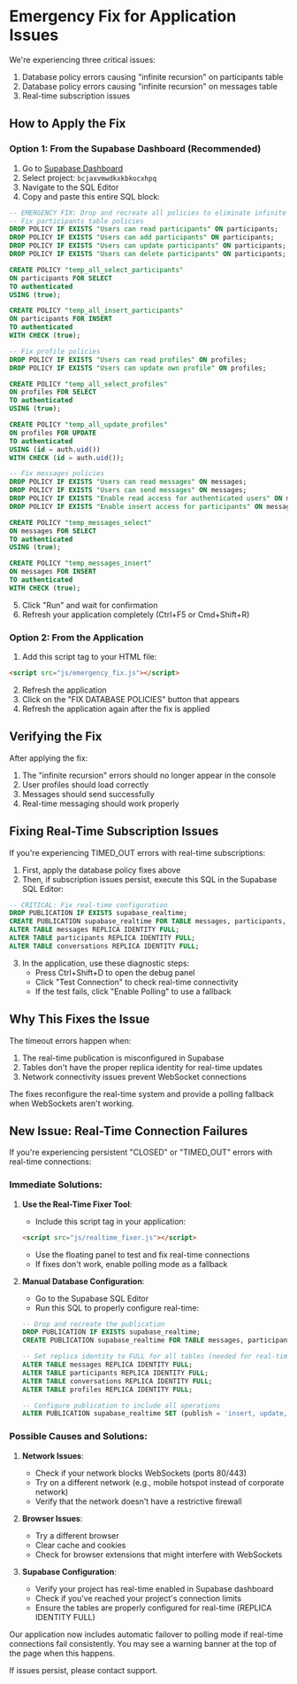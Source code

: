 # Emergency Fix for Application Issues

We're experiencing three critical issues:

1. Database policy errors causing "infinite recursion" on participants table
2. Database policy errors causing "infinite recursion" on messages table
3. Real-time subscription issues

## How to Apply the Fix

### Option 1: From the Supabase Dashboard (Recommended)

1. Go to [Supabase Dashboard](https://app.supabase.com/)
2. Select project: `bcjaxvmwdkxkbkocxhpq`
3. Navigate to the SQL Editor
4. Copy and paste this entire SQL block:

```sql
-- EMERGENCY FIX: Drop and recreate all policies to eliminate infinite recursion
-- Fix participants table policies
DROP POLICY IF EXISTS "Users can read participants" ON participants;
DROP POLICY IF EXISTS "Users can add participants" ON participants;
DROP POLICY IF EXISTS "Users can update participants" ON participants;
DROP POLICY IF EXISTS "Users can delete participants" ON participants;

CREATE POLICY "temp_all_select_participants" 
ON participants FOR SELECT 
TO authenticated
USING (true);

CREATE POLICY "temp_all_insert_participants" 
ON participants FOR INSERT
TO authenticated
WITH CHECK (true);

-- Fix profile policies
DROP POLICY IF EXISTS "Users can read profiles" ON profiles;
DROP POLICY IF EXISTS "Users can update own profile" ON profiles;

CREATE POLICY "temp_all_select_profiles"
ON profiles FOR SELECT
TO authenticated
USING (true);

CREATE POLICY "temp_all_update_profiles"
ON profiles FOR UPDATE
TO authenticated
USING (id = auth.uid())
WITH CHECK (id = auth.uid());

-- Fix messages policies
DROP POLICY IF EXISTS "Users can read messages" ON messages;
DROP POLICY IF EXISTS "Users can send messages" ON messages;
DROP POLICY IF EXISTS "Enable read access for authenticated users" ON messages;
DROP POLICY IF EXISTS "Enable insert access for participants" ON messages;

CREATE POLICY "temp_messages_select" 
ON messages FOR SELECT
TO authenticated
USING (true);

CREATE POLICY "temp_messages_insert"
ON messages FOR INSERT
TO authenticated
WITH CHECK (true);
```

5. Click "Run" and wait for confirmation
6. Refresh your application completely (Ctrl+F5 or Cmd+Shift+R)

### Option 2: From the Application

1. Add this script tag to your HTML file:

```html
<script src="js/emergency_fix.js"></script>
```

2. Refresh the application
3. Click on the "FIX DATABASE POLICIES" button that appears
4. Refresh the application again after the fix is applied

## Verifying the Fix

After applying the fix:

1. The "infinite recursion" errors should no longer appear in the console
2. User profiles should load correctly
3. Messages should send successfully
4. Real-time messaging should work properly

## Fixing Real-Time Subscription Issues

If you're experiencing TIMED_OUT errors with real-time subscriptions:

1. First, apply the database policy fixes above
2. Then, if subscription issues persist, execute this SQL in the Supabase SQL Editor:

```sql
-- CRITICAL: Fix real-time configuration
DROP PUBLICATION IF EXISTS supabase_realtime;
CREATE PUBLICATION supabase_realtime FOR TABLE messages, participants, conversations;
ALTER TABLE messages REPLICA IDENTITY FULL;
ALTER TABLE participants REPLICA IDENTITY FULL;
ALTER TABLE conversations REPLICA IDENTITY FULL;
```

3. In the application, use these diagnostic steps:
   - Press Ctrl+Shift+D to open the debug panel
   - Click "Test Connection" to check real-time connectivity
   - If the test fails, click "Enable Polling" to use a fallback

## Why This Fixes the Issue

The timeout errors happen when:
1. The real-time publication is misconfigured in Supabase
2. Tables don't have the proper replica identity for real-time updates
3. Network connectivity issues prevent WebSocket connections

The fixes reconfigure the real-time system and provide a polling fallback when WebSockets aren't working.

## New Issue: Real-Time Connection Failures

If you're experiencing persistent "CLOSED" or "TIMED_OUT" errors with real-time connections:

### Immediate Solutions:

1. **Use the Real-Time Fixer Tool**:
   - Include this script tag in your application:
   ```html
   <script src="js/realtime_fixer.js"></script>
   ```
   - Use the floating panel to test and fix real-time connections
   - If fixes don't work, enable polling mode as a fallback

2. **Manual Database Configuration**:
   - Go to the Supabase SQL Editor
   - Run this SQL to properly configure real-time:
   ```sql
   -- Drop and recreate the publication
   DROP PUBLICATION IF EXISTS supabase_realtime;
   CREATE PUBLICATION supabase_realtime FOR TABLE messages, participants, conversations;
   
   -- Set replica identity to FULL for all tables (needed for real-time)
   ALTER TABLE messages REPLICA IDENTITY FULL;
   ALTER TABLE participants REPLICA IDENTITY FULL;
   ALTER TABLE conversations REPLICA IDENTITY FULL;
   ALTER TABLE profiles REPLICA IDENTITY FULL;
   
   -- Configure publication to include all operations
   ALTER PUBLICATION supabase_realtime SET (publish = 'insert, update, delete');
   ```

### Possible Causes and Solutions:

1. **Network Issues**:
   - Check if your network blocks WebSockets (ports 80/443)
   - Try on a different network (e.g., mobile hotspot instead of corporate network)
   - Verify that the network doesn't have a restrictive firewall

2. **Browser Issues**:
   - Try a different browser
   - Clear cache and cookies
   - Check for browser extensions that might interfere with WebSockets

3. **Supabase Configuration**:
   - Verify your project has real-time enabled in Supabase dashboard
   - Check if you've reached your project's connection limits
   - Ensure the tables are properly configured for real-time (REPLICA IDENTITY FULL)

Our application now includes automatic failover to polling mode if real-time connections fail consistently. You may see a warning banner at the top of the page when this happens.

If issues persist, please contact support.
